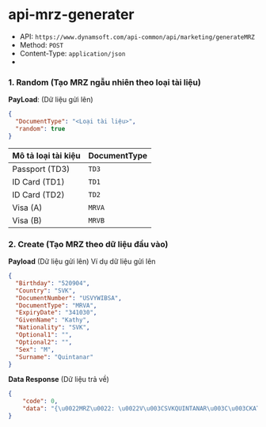 # api-mrz-generater

- API: `https://www.dynamsoft.com/api-common/api/marketing/generateMRZ`
- Method: `POST`
- Content-Type: `application/json`
- 
### 1. Random (Tạo MRZ ngẫu nhiên theo loại tài liệu)
**PayLoad**: (Dữ liệu gửi lên)
```json
{
  "DocumentType": "<Loại tài liệu>",
  "random": true
}
```
| Mô tả loại tài kiệu | DocumentType
|-|-|
| Passport (TD3) | `TD3` 
| ID Card (TD1) | `TD1` 
| ID Card (TD2) | `TD2` 
| Visa (A) | `MRVA` 
| Visa (B) | `MRVB` 

### 2. Create (Tạo MRZ theo dữ liệu đầu vào)
**Payload** (Dữ liệu gửi lên)
Ví dụ dữ liệu gửi lên
```json
{
  "Birthday": "520904",
  "Country": "SVK",
  "DocumentNumber": "USVYWIBSA",
  "DocumentType": "MRVA",
  "ExpiryDate": "341030",
  "GivenName": "Kathy",
  "Nationality": "SVK",
  "Optional1": "",
  "Optional2": "",
  "Sex": "M",
  "Surname": "Quintanar"
}
```


**Data Response** (Dữ liệu trả về)
```json
{
    "code": 0,
    "data": "{\u0022MRZ\u0022: \u0022V\u003CSVKQUINTANAR\u003C\u003CKATHY\u003C\u003C\u003C\u003C\u003C\u003C\u003C\u003C\u003C\u003C\u003C\u003C\u003C\u003C\u003C\u003C\u003C\u003C\u003C\u003C\u003C\u003C\u003C\\nUSVYWIBSA8SVK5209048M3410303\u003C\u003C\u003C\u003C\u003C\u003C\u003C\u003C\u003C\u003C\u003C\u003C\u003C\u003C\u003C\u003C\u0022, \u0022success\u0022: true}"
}
```

